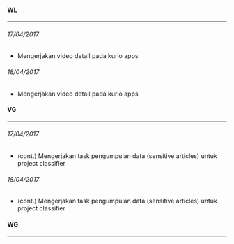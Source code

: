#### WL
---
###### 17/04/2017
* Mengerjakan video detail pada kurio apps

###### 18/04/2017
* Mengerjakan video detail pada kurio apps


#### VG
---
###### 17/04/2017
* (cont.) Mengerjakan task pengumpulan data (sensitive articles) untuk project classifier

###### 18/04/2017
* (cont.) Mengerjakan task pengumpulan data (sensitive articles) untuk project classifier

#### WG
---